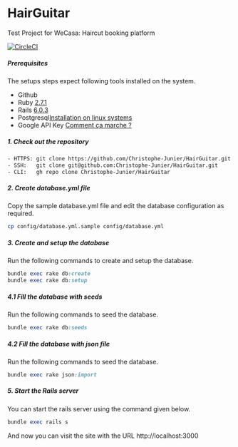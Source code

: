 
# HairGuitar

Test Project for WeCasa: Haircut booking platform

[![CircleCI](https://circleci.com/gh/Christophe-Junier/HairGuitar.svg?style=svg&circle-token=213527000e0c50498dd637b0ea77f7c7e586bacc)](https://circleci.com/gh/Christophe-Junier/HairGuitar)


##### Prerequisites

The setups steps expect following tools installed on the system.

- Github
- Ruby [2.7.1](https://www.ruby-lang.org/en/news/2020/03/31/ruby-2-7-1-released/)
- Rails [6.0.3](https://guides.rubyonrails.org/getting_started.html)
- Postgresql[Installation on linux systems](https://www.veremes.com/installation-postgresql-linux)
- Google API Key [Comment ça marche ?](https://developers.google.com/maps/documentation/javascript/get-api-key)


##### 1. Check out the repository

```bash
- HTTPS: git clone https://github.com/Christophe-Junier/HairGuitar.git
- SSH:   git clone git@github.com:Christophe-Junier/HairGuitar.git
- CLI:   gh repo clone Christophe-Junier/HairGuitar
```

##### 2. Create database.yml file

Copy the sample database.yml file and edit the database configuration as required.

```bash
cp config/database.yml.sample config/database.yml
```

##### 3. Create and setup the database

Run the following commands to create and setup the database.

```ruby
bundle exec rake db:create
bundle exec rake db:setup
```

##### 4.1 Fill the database with seeds

Run the following commands to seed the database.

```ruby
bundle exec rake db:seeds
```

##### 4.2 Fill the database with json file

Run the following commands to seed the database.

```ruby
bundle exec rake json:import
```

##### 5. Start the Rails server

You can start the rails server using the command given below.

```ruby
bundle exec rails s
```

And now you can visit the site with the URL http://localhost:3000

